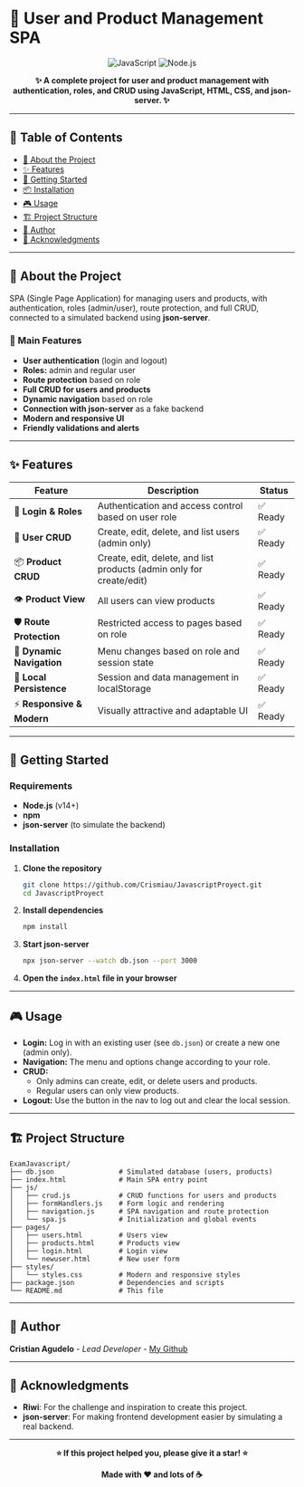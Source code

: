 # 🚀 User and Product Management SPA

<div align="center">

![JavaScript](https://img.shields.io/badge/JavaScript-F7DF1E?style=for-the-badge&logo=javascript&logoColor=black)
![Node.js](https://img.shields.io/badge/Node.js-43853D?style=for-the-badge&logo=node.js&logoColor=white)

**✨ A complete project for user and product management with authentication, roles, and CRUD using JavaScript, HTML, CSS, and json-server. ✨**

</div>

---

## 📖 Table of Contents

- [🎯 About the Project](#-about-the-project)
- [✨ Features](#-features)
- [🚀 Getting Started](#-getting-started)
- [📦 Installation](#-installation)
- [🎮 Usage](#-usage)
- [🏗️ Project Structure](#️-project-structure)
- [👥 Author](#-author)
- [🙏 Acknowledgments](#-acknowledgments)

---

## 🎯 About the Project

SPA (Single Page Application) for managing users and products, with authentication, roles (admin/user), route protection, and full CRUD, connected to a simulated backend using **json-server**.

### 🌟 Main Features

- **User authentication** (login and logout)
- **Roles:** admin and regular user
- **Route protection** based on role
- **Full CRUD for users and products**
- **Dynamic navigation** based on role
- **Connection with json-server** as a fake backend
- **Modern and responsive UI**
- **Friendly validations and alerts**

---

## ✨ Features

| Feature                    | Description                                                          | Status   |
| -------------------------- | -------------------------------------------------------------------- | -------- |
| 🔐 **Login & Roles**       | Authentication and access control based on user role                 | ✅ Ready |
| 👤 **User CRUD**           | Create, edit, delete, and list users (admin only)                    | ✅ Ready |
| 📦 **Product CRUD**        | Create, edit, delete, and list products (admin only for create/edit) | ✅ Ready |
| 👁️ **Product View**        | All users can view products                                          | ✅ Ready |
| 🛡️ **Route Protection**    | Restricted access to pages based on role                             | ✅ Ready |
| 🧭 **Dynamic Navigation**  | Menu changes based on role and session state                         | ✅ Ready |
| 💾 **Local Persistence**   | Session and data management in localStorage                          | ✅ Ready |
| ⚡ **Responsive & Modern** | Visually attractive and adaptable UI                                 | ✅ Ready |

---

## 🚀 Getting Started

### Requirements

- **Node.js** (v14+)
- **npm**
- **json-server** (to simulate the backend)

### Installation

1. **Clone the repository**
   ```bash
   git clone https://github.com/Crismiau/JavascriptProyect.git
   cd JavascriptProyect
   ```
2. **Install dependencies**
   ```bash
   npm install
   ```
3. **Start json-server**
   ```bash
   npx json-server --watch db.json --port 3000
   ```
4. **Open the `index.html` file in your browser**

---

## 🎮 Usage

- **Login:** Log in with an existing user (see `db.json`) or create a new one (admin only).
- **Navigation:** The menu and options change according to your role.
- **CRUD:**
  - Only admins can create, edit, or delete users and products.
  - Regular users can only view products.
- **Logout:** Use the button in the nav to log out and clear the local session.

---

## 🏗️ Project Structure

```
ExamJavascript/
├── db.json                # Simulated database (users, products)
├── index.html             # Main SPA entry point
├── js/
│   ├── crud.js            # CRUD functions for users and products
│   ├── formHandlers.js    # Form logic and rendering
│   ├── navigation.js      # SPA navigation and route protection
│   └── spa.js             # Initialization and global events
├── pages/
│   ├── users.html         # Users view
│   ├── products.html      # Products view
│   ├── login.html         # Login view
│   └── newuser.html       # New user form
├── styles/
│   └── styles.css         # Modern and responsive styles
├── package.json           # Dependencies and scripts
└── README.md              # This file
```

---

## 👥 Author

**Cristian Agudelo** - _Lead Developer_ - [My Github](https://github.com/crismiau)

---

## 🙏 Acknowledgments

- **Riwi**: For the challenge and inspiration to create this project.
- **json-server**: For making frontend development easier by simulating a real backend.
---

<div align="center">

**⭐ If this project helped you, please give it a star! ⭐**

**Made with ❤️ and lots of ☕**

</div>
